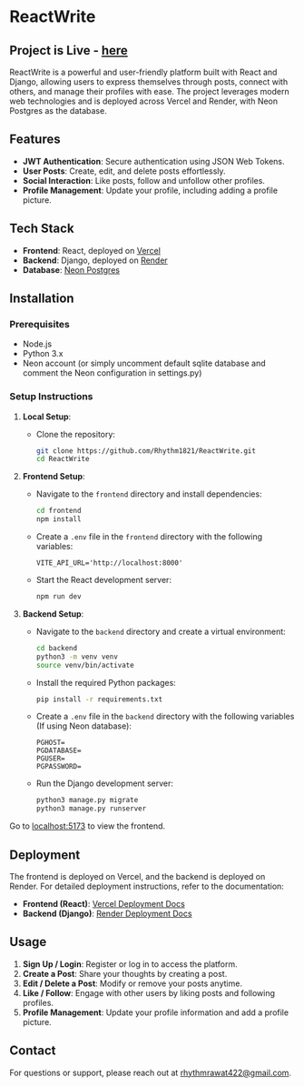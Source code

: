 # ReactWrite

## Project is Live - [here](https://react-write-lemon.vercel.app)

ReactWrite is a powerful and user-friendly platform built with React and Django, allowing users to express themselves through posts, connect with others, and manage their profiles with ease. The project leverages modern web technologies and is deployed across Vercel and Render, with Neon Postgres as the database.

## Features

- **JWT Authentication**: Secure authentication using JSON Web Tokens.
- **User Posts**: Create, edit, and delete posts effortlessly.
- **Social Interaction**: Like posts, follow and unfollow other profiles.
- **Profile Management**: Update your profile, including adding a profile picture.

## Tech Stack

- **Frontend**: React, deployed on [Vercel](https://vercel.com/)
- **Backend**: Django, deployed on [Render](https://render.com/)
- **Database**: [Neon Postgres](https://neon.tech/)

## Installation

### Prerequisites

- Node.js
- Python 3.x
- Neon account (or simply uncomment default sqlite database and comment the Neon configuration in settings.py)

### Setup Instructions

1. **Local Setup**:
    - Clone the repository:

        ```bash
        git clone https://github.com/Rhythm1821/ReactWrite.git
        cd ReactWrite
        ```

2. **Frontend Setup**:

    - Navigate to the `frontend` directory and install dependencies:

        ```bash
        cd frontend
        npm install
        ```

    - Create a `.env` file in the `frontend` directory with the following variables:

        ```env
        VITE_API_URL='http://localhost:8000'
        ```

    - Start the React development server:

        ```bash
        npm run dev
        ```

3. **Backend Setup**:

    - Navigate to the `backend` directory and create a virtual environment:

        ```bash
        cd backend
        python3 -m venv venv
        source venv/bin/activate
        ```

    - Install the required Python packages:

        ```bash
        pip install -r requirements.txt
        ```

    - Create a `.env` file in the `backend` directory with the following variables (If using Neon database):

        ```env
        PGHOST=
        PGDATABASE=
        PGUSER=
        PGPASSWORD=
        ```

    - Run the Django development server:

        ```bash
        python3 manage.py migrate
        python3 manage.py runserver
        ```

Go to [localhost:5173](http://localhost:5173) to view the frontend.

## Deployment

The frontend is deployed on Vercel, and the backend is deployed on Render. For detailed deployment instructions, refer to the documentation:

- **Frontend (React)**: [Vercel Deployment Docs](https://vercel.com/docs)
- **Backend (Django)**: [Render Deployment Docs](https://render.com/docs)

## Usage

1. **Sign Up / Login**: Register or log in to access the platform.
2. **Create a Post**: Share your thoughts by creating a post.
3. **Edit / Delete a Post**: Modify or remove your posts anytime.
4. **Like / Follow**: Engage with other users by liking posts and following profiles.
5. **Profile Management**: Update your profile information and add a profile picture.

## Contact

For questions or support, please reach out at [rhythmrawat422@gmail.com](mailto:rhythmrawat422@gmail.com).
